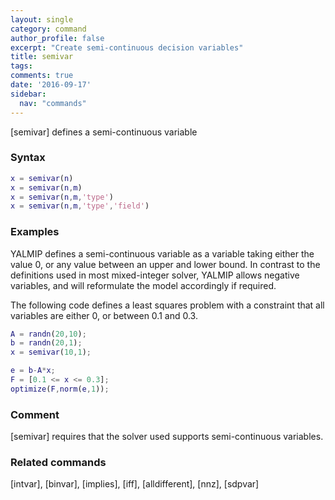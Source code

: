```yaml
---
layout: single
category: command
author_profile: false
excerpt: "Create semi-continuous decision variables"
title: semivar
tags:
comments: true
date: '2016-09-17'
sidebar:
  nav: "commands"
---
```


[semivar] defines a semi-continuous variable

### Syntax

````matlab
x = semivar(n)
x = semivar(n,m)
x = semivar(n,m,'type')
x = semivar(n,m,'type','field')
````

### Examples

YALMIP defines a semi-continuous variable as a variable taking either the value 0, or any value between an upper and lower bound. In contrast to the definitions used in most mixed-integer solver, YALMIP allows negative variables, and will reformulate the model accordingly if required.

The following code defines a least squares problem with a constraint that all variables are either 0, or between 0.1 and 0.3.

````matlab
A = randn(20,10);
b = randn(20,1);
x = semivar(10,1);

e = b-A*x;
F = [0.1 <= x <= 0.3];
optimize(F,norm(e,1));
````

### Comment

[semivar] requires that the solver used supports semi-continuous variables.

### Related commands
[intvar], [binvar], [implies], [iff], [alldifferent], [nnz], [sdpvar]
